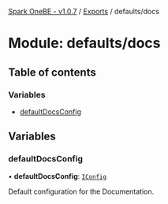 [Spark OneBE - v1.0.7](../README.md) / [Exports](../modules.md) / defaults/docs

# Module: defaults/docs

## Table of contents

### Variables

- [defaultDocsConfig](defaults_docs.md#defaultdocsconfig)

## Variables

### defaultDocsConfig

• **defaultDocsConfig**: [`IConfig`](../interfaces/System_IConfig.IConfig.md)

Default configuration for the Documentation.
